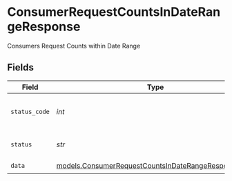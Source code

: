 # ConsumerRequestCountsInDateRangeResponse

Consumers Request Counts within Date Range


## Fields

| Field                                                                                                            | Type                                                                                                             | Required                                                                                                         | Description                                                                                                      | Example                                                                                                          |
| ---------------------------------------------------------------------------------------------------------------- | ---------------------------------------------------------------------------------------------------------------- | ---------------------------------------------------------------------------------------------------------------- | ---------------------------------------------------------------------------------------------------------------- | ---------------------------------------------------------------------------------------------------------------- |
| `status_code`                                                                                                    | *int*                                                                                                            | :heavy_check_mark:                                                                                               | HTTP Response Status Code                                                                                        | 200                                                                                                              |
| `status`                                                                                                         | *str*                                                                                                            | :heavy_check_mark:                                                                                               | HTTP Response Status                                                                                             | OK                                                                                                               |
| `data`                                                                                                           | [models.ConsumerRequestCountsInDateRangeResponseData](../models/consumerrequestcountsindaterangeresponsedata.md) | :heavy_check_mark:                                                                                               | N/A                                                                                                              |                                                                                                                  |